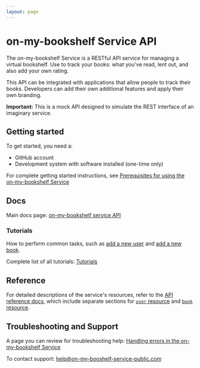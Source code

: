```yaml
---
layout: page
---
```


# on-my-bookshelf Service API

The on-my-bookshelf Service is a RESTful API service for managing a virtual bookshelf. Use to track your books: what you've read, lent out, and also add your own rating.

This API can be integrated with applications that allow people to track their books. Developers can add their own additional features and apply their own branding.

**Important:** This is a mock API designed to simulate the REST interface of an imaginary service.

## Getting started

To get started, you need a:

- GitHub account
- Development system with software installed (one-time only)

For complete getting started instructions, see [Prerequisites for using the on-my-bookshelf Service](tutorials/prereqs.md)

## Docs

Main docs page: [on-my-bookshelf service API](index.md)

### Tutorials

  How to perform common tasks, such as [add a new user](tutorials/add-a-new-user.md) and [add a new book](tutorials/add-a-new-book.md).

  Complete list of all tutorials: [Tutorials](index.md#tutorials)

## Reference

For detailed descriptions of the service's resources, refer to the [API reference docs](index.md#api-reference-docs), which include separate sections for [`user` resource](api/user.md) and [`book` resource](api/books.md).

## Troubleshooting and Support

A page you can review for troubleshooting help: [Handling errors in the on-my-bookshelf Service](api/error-handling.md)

To contact support: help@on-my-booshelf-service-public.com